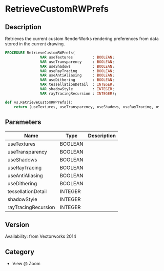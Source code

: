 # RetrieveCustomRWPrefs

## Description
Retrieves the current custom RenderWorks rendering preferences from data stored in the current drawing.

```pascal
PROCEDURE RetrieveCustomRWPrefs(
				VAR useTextures         : BOOLEAN;
				VAR useTransparency     : BOOLEAN;
				VAR useShadows          : BOOLEAN;
				VAR useRayTracing       : BOOLEAN;
				VAR useAntiAliasing     : BOOLEAN;
				VAR useDithering        : BOOLEAN;
				VAR tessellationDetail  : INTEGER;
				VAR shadowStyle         : INTEGER;
				VAR rayTracingRecursion : INTEGER);
```

```python
def vs.RetrieveCustomRWPrefs():
    return (useTextures, useTransparency, useShadows, useRayTracing, useAntiAliasing, useDithering, tessellationDetail, shadowStyle, rayTracingRecursion)
```

## Parameters
|Name|Type|Description|
|---|---|---|
|useTextures|BOOLEAN|   |
|useTransparency|BOOLEAN|   |
|useShadows|BOOLEAN|   |
|useRayTracing|BOOLEAN|   |
|useAntiAliasing|BOOLEAN|   |
|useDithering|BOOLEAN|   |
|tessellationDetail|INTEGER|   |
|shadowStyle|INTEGER|   |
|rayTracingRecursion|INTEGER|   |

## Version
Availability: from Vectorworks 2014

## Category
* View @ Zoom

